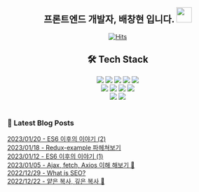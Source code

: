 
<div align="center">
  
  <h2>프론트엔드 개발자, 배창현 입니다.
<img src="https://camo.githubusercontent.com/e8e7b06ecf583bc040eb60e44eb5b8e0ecc5421320a92929ce21522dbc34c891/68747470733a2f2f6d656469612e67697068792e636f6d2f6d656469612f6876524a434c467a6361737252346961377a2f67697068792e676966" width="35" data-canonical-src="https://media.giphy.com/media/hvRJCLFzcasrR4ia7z/giphy.gif" style="max-width: 100%;">
 </h2>
  
  [![Hits](https://hits.seeyoufarm.com/api/count/incr/badge.svg?url=https%3A%2F%2Fgithub.com%2Fbaechanghyeon&count_bg=%2379C83D&title_bg=%23555555&icon=&icon_color=%23E7E7E7&title=hits&edge_flat=false)](https://hits.seeyoufarm.com) 
<br>  

## 🛠 Tech Stack
<img src="https://img.shields.io/badge/HTML-E34F26?style=flat-square&logo=HTML5&logoColor=white">
<img src="https://img.shields.io/badge/CSS3-1572B6?style=flat-square&logo=CSS3&logoColor=white">  
<img src="https://img.shields.io/badge/React-61DAFB?style=flat-square&logo=React&logoColor=white"> 
<img src="https://img.shields.io/badge/JavaScript-F7DF1E?style=flat-square&logo=JavaScript&logoColor=white"> 
<img src="https://img.shields.io/badge/TypeScript-3178C6?style=flat-square&logo=TypeScript&logoColor=white"> <br>
<img src="https://img.shields.io/badge/Git-F05032?style=flat-square&logo=Git&logoColor=white">
<img src="https://img.shields.io/badge/GitHub-181717?style=flat-square&logo=GitHub&logoColor=white">
<img src="https://img.shields.io/badge/Figma-F24E1E?style=flat-square&logo=Figma&logoColor=white">
<img src="https://img.shields.io/badge/Notion-000000?style=flat-square&logo=Notion&logoColor=white"> <br>
<img src="https://img.shields.io/badge/Bootstrap-7952B3?style=flat-square&logo=Bootstrap&logoColor=white">
<img src="https://img.shields.io/badge/Bulma-00D1B2?style=flat-square&logo=Bulma&logoColor=white"> <br>
<br>
  
</div>

### 📕 Latest Blog Posts </h3> 
[2023/01/20 - ES6 이후의 이야기 (2)](https://velog.io/@bbatto5302/ES6-%EC%9D%B4%ED%9B%84%EC%9D%98-%EC%9D%B4%EC%95%BC%EA%B8%B0-2) <br/>
[2023/01/18 - Redux-example 파헤쳐보기](https://velog.io/@bbatto5302/Redux-example-%ED%8C%8C%ED%97%A4%EC%B3%90%EB%B3%B4%EA%B8%B0) <br/>
[2023/01/12 - ES6 이후의 이야기 (1)](https://velog.io/@bbatto5302/ES6-%EC%9D%B4%ED%9B%84%EC%9D%98-%EC%9D%B4%EC%95%BC%EA%B8%B0-1) <br/>
[2023/01/05 - Ajax, fetch,  Axios 이해 해보기 🥴](https://velog.io/@bbatto5302/Ajax-fetch-Axios-%EC%9D%B4%ED%95%B4-%ED%95%B4%EB%B3%B4%EA%B8%B0) <br/>
[2022/12/29 - What is SEO?](https://velog.io/@bbatto5302/What-is-SEO) <br/>
[2022/12/22 - 얕은 복사, 깊은 복사 📖](https://velog.io/@bbatto5302/%EC%96%95%EC%9D%80-%EB%B3%B5%EC%82%AC-%EA%B9%8A%EC%9D%80-%EB%B3%B5%EC%82%AC) <br/>
